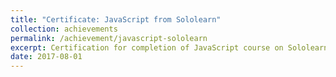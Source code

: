 ```yaml
---
title: "Certificate: JavaScript from Sololearn"
collection: achievements 
permalink: /achievement/javascript-sololearn
excerpt: Certification for completion of JavaScript course on Sololearn.<br/><img src="/images/achievements/java-sololearn.jpg" width="400" height="300"/>
date: 2017-08-01
---
```

